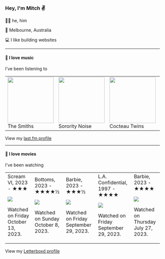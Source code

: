 <article><h3>Hey, I&#x27;m Mitch ✌️</h3><section><p>🙆‍♂️ he, him</p><p>📍 Melbourne, Australia</p><p>💻 I like building websites</p></section><hr/><section><h4>💽 I love music</h4><p>I&#x27;ve been listening to</p><table><tbody><td><img src="https://lastfm.freetls.fastly.net/i/u/174s/53442bc27a314142a02d2df018b4161e.png" height="150px" alt="" role="presentation"/><br/>The Smiths</td><td><img src="https://lastfm.freetls.fastly.net/i/u/174s/20abfcc6e4e543c40b545abac556afa7.png" height="150px" alt="" role="presentation"/><br/>Sorority Noise</td><td><img src="https://lastfm.freetls.fastly.net/i/u/174s/350066babb80493fc9fa9b63dd40086d.png" height="150px" alt="" role="presentation"/><br/>Cocteau Twins</td><td><img src="" height="150px" alt="" role="presentation"/><br/>Ann</td><td><img src="https://lastfm.freetls.fastly.net/i/u/174s/6926a2e4ee964192c1b2705f191b5244.png" height="150px" alt="" role="presentation"/><br/>Modern Baseball</td></tbody></table><span>View my <a href="https://www.last.fm/user/mylsb">last.fm profile</a></span></section><hr/><section><h4>📼 I love movies</h4><p>I&#x27;ve been watching</p><table><tbody><td>Scream VI, 2023 - ★★★<br/><span> <p><img src="https://a.ltrbxd.com/resized/film-poster/8/3/9/2/4/4/839244-scream-vi-0-600-0-900-crop.jpg?v=07a255685d"/></p> <p>Watched on Friday October 13, 2023.</p> </span></td><td>Bottoms, 2023 - ★★★★½<br/><span> <p><img src="https://a.ltrbxd.com/resized/film-poster/7/3/1/2/2/2/731222-bottoms-0-600-0-900-crop.jpg?v=11b87368c8"/></p> <p>Watched on Sunday October 8, 2023.</p> </span></td><td>Barbie, 2023 - ★★★½<br/><span> <p><img src="https://a.ltrbxd.com/resized/film-poster/2/7/7/0/6/4/277064-barbie-0-600-0-900-crop.jpg?v=1b83dc7a71"/></p> <p>Watched on Friday September 29, 2023.</p> </span></td><td>L.A. Confidential, 1997 - ★★★★<br/><span> <p><img src="https://a.ltrbxd.com/resized/sm/upload/3n/0w/ax/pt/rIXzJCAvyd3Ci8ipylDQ5wUKqwh-0-600-0-900-crop.jpg?v=40685f4e4e"/></p> <p>Watched on Friday September 29, 2023.</p> </span></td><td>Barbie, 2023 - ★★★★<br/><span> <p><img src="https://a.ltrbxd.com/resized/film-poster/2/7/7/0/6/4/277064-barbie-0-600-0-900-crop.jpg?v=1b83dc7a71"/></p> <p>Watched on Thursday July 27, 2023.</p> </span></td></tbody></table><span>View my <a href="https://letterboxd.com/myslab/">Letterboxd profile</a></span></section></article>